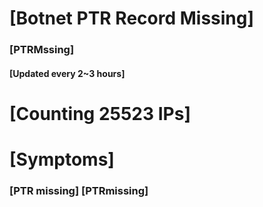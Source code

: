 # [Botnet PTR Record Missing]
### [PTRMssing]
#### [Updated every 2~3 hours]

# [Counting 25523 IPs]

# [Symptoms] 
###   [PTR missing] [PTRmissing]
